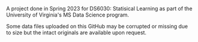A project done in Spring 2023 for DS6030: Statisical Learning as part of the University of Virginia's MS Data Science program.  

Some data files uploaded on this GitHub may be corrupted or missing due to size but the intact originals are available upon request. 
